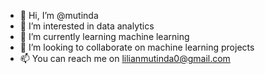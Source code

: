 - 👋 Hi, I’m @mutinda
- 👀 I’m interested in data analytics
- 🌱 I’m currently learning machine learning
- 💞️ I’m looking to collaborate on machine learning projects
- 📫 You can reach me on lilianmutinda0@gmail.com

<!---
mutinda/mutinda is a ✨ special ✨ repository because its `README.md` (this file) appears on your GitHub profile.
You can click the Preview link to take a look at your changes.
--->
